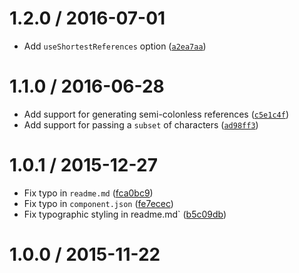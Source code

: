<!--remark setext-->

<!--lint disable no-multiple-toplevel-headings-->

1.2.0 / 2016-07-01
==================

*   Add `useShortestReferences` option ([`a2ea7aa`](https://github.com/wooorm/stringify-entities/commit/a2ea7aa))

1.1.0 / 2016-06-28
==================

*   Add support for generating semi-colonless references ([`c5e1c4f`](https://github.com/wooorm/stringify-entities/commit/c5e1c4f))
*   Add support for passing a `subset` of characters ([`ad98ff3`](https://github.com/wooorm/stringify-entities/commit/ad98ff3))

1.0.1 / 2015-12-27
==================

*   Fix typo in `readme.md` ([fca0bc9](https://github.com/wooorm/stringify-entities/commit/fca0bc9))
*   Fix typo in `component.json` ([fe7ecec](https://github.com/wooorm/stringify-entities/commit/fe7ecec))
*   Fix typographic styling in readme.md\` ([b5c09db](https://github.com/wooorm/stringify-entities/commit/b5c09db))

1.0.0 / 2015-11-22
==================
